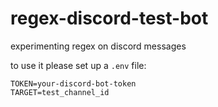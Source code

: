 # regex-discord-test-bot
experimenting regex on discord messages


to use it please set up a `.env` file:

```
TOKEN=your-discord-bot-token
TARGET=test_channel_id
```
